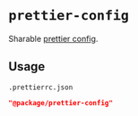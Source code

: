 # `prettier-config`

Sharable [prettier config](https://prettier.io/docs/en/configuration.html).

## Usage

`.prettierrc.json`

```json
"@package/prettier-config"
```
